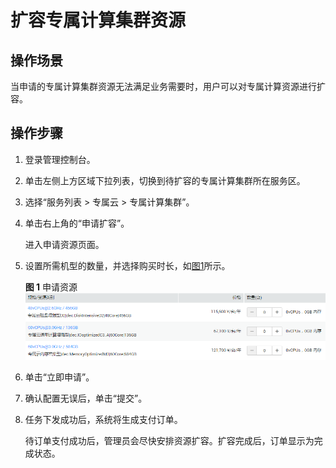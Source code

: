# 扩容专属计算集群资源<a name="dcc_03_0005"></a>

## 操作场景<a name="section1791062393312"></a>

当申请的专属计算集群资源无法满足业务需要时，用户可以对专属计算资源进行扩容。

## 操作步骤<a name="zh-cn_topic_0017134638_section39842729154757"></a>

1.  登录管理控制台。
2.  单击左侧上方区域下拉列表，切换到待扩容的专属计算集群所在服务区。
3.  选择“服务列表 \> 专属云 \> 专属计算集群”。
4.  单击右上角的“申请扩容”。

    进入申请资源页面。

5.  设置所需机型的数量，并选择购买时长，如[图1](#fig64092250105250)所示。

    **图 1**  申请资源<a name="fig64092250105250"></a>  
    ![](figures/申请资源.png "申请资源")

6.  单击“立即申请”。
7.  确认配置无误后，单击“提交”。
8.  任务下发成功后，系统将生成支付订单。

    待订单支付成功后，管理员会尽快安排资源扩容。扩容完成后，订单显示为完成状态。


